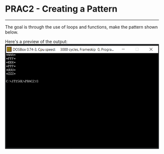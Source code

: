 # PRAC2 - Creating a Pattern
***
The goal is through the use of loops and functions, make the pattern shown below.

Here's a preview of the output:<br/>
![PRAC2 Sample](PRAC2.png "An example of PRACTICAL p2 activity")
